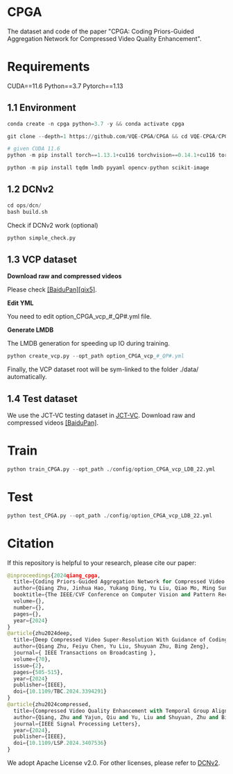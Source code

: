 # CPGA

The dataset and code of the paper "CPGA: Coding Priors-Guided Aggregation Network for Compressed Video Quality Enhancement".

# Requirements

CUDA==11.6 Python==3.7 Pytorch==1.13

## 1.1 Environment
```python
conda create -n cpga python=3.7 -y && conda activate cpga

git clone --depth=1 https://github.com/VQE-CPGA/CPGA && cd VQE-CPGA/CPGA/

# given CUDA 11.6
python -m pip install torch==1.13.1+cu116 torchvision==0.14.1+cu116 torchaudio==0.13.1 --extra-index-url https://download.pytorch.org/whl/cu116

python -m pip install tqdm lmdb pyyaml opencv-python scikit-image
```
## 1.2 DCNv2
```python
cd ops/dcn/
bash build.sh
```
Check if DCNv2 work (optional)
```python
python simple_check.py
```
## 1.3 VCP dataset
**Download raw and compressed videos** 

Please check [[BaiduPan][qix5]](https://pan.baidu.com/s/1IFjZF2MvCyVOmgTBHgl2IA).

**Edit YML**

You need to edit option_CPGA_vcp_#_QP#.yml file.

**Generate LMDB**

The LMDB generation for speeding up IO during training.
```python
python create_vcp.py --opt_path option_CPGA_vcp_#_QP#.yml
```
Finally, the VCP dataset root will be sym-linked to the folder ./data/ automatically.

## 1.4 Test dataset

We use the JCT-VC testing dataset in [JCT-VC](https://ieeexplore.ieee.org/document/6317156). Download raw and compressed videos [[BaiduPan]](https://blog.csdn.net/A33280000f/article/details/115836658).

# Train
```python
python train_CPGA.py --opt_path ./config/option_CPGA_vcp_LDB_22.yml
```
# Test
```python
python test_CPGA.py --opt_path ./config/option_CPGA_vcp_LDB_22.yml
```
# Citation
If this repository is helpful to your research, please cite our paper:
```python
@inproceedings{2024qiang_cpga,
  title={Coding Priors-Guided Aggregation Network for Compressed Video Quality Enhancement},
  author={Qiang Zhu, Jinhua Hao, Yukang Ding, Yu Liu, Qiao Mo, Ming Sun, Chao Zhou, Shuyuan Zhu},
  booktitle={The IEEE/CVF Conference on Computer Vision and Pattern Recognition 2024},
  volume={},
  number={},
  pages={},
  year={2024}
}
@article{zhu2024deep,
  title={Deep Compressed Video Super-Resolution With Guidance of Coding Priors},
  author={Qiang Zhu, Feiyu Chen, Yu Liu, Shuyuan Zhu, Bing Zeng},
  journal={ IEEE Transactions on Broadcasting },
  volume={70},
  issue={2},
  pages={505-515},
  year={2024}
  publisher={IEEE},
  doi={10.1109/TBC.2024.3394291}
}
@article{zhu2024compressed,
  title={Compressed Video Quality Enhancement with Temporal Group Alignment and Fusion},
  author={Qiang, Zhu and Yajun, Qiu and Yu, Liu and Shuyuan, Zhu and Bing, Zeng},
  journal={IEEE Signal Processing Letters},
  year={2024},
  publisher={IEEE},
  doi={10.1109/LSP.2024.3407536}
}
```
We adopt Apache License v2.0. For other licenses, please refer to [DCNv2](https://github.com/chengdazhi/Deformable-Convolution-V2-PyTorch/blob/master/LICENSE).
